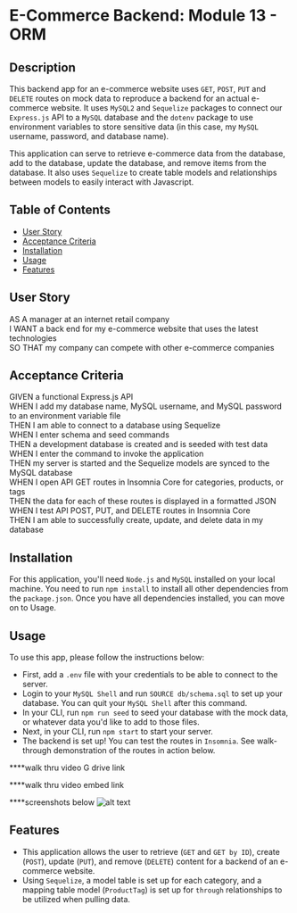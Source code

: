 # E-Commerce Backend: Module 13 - ORM

## Description

This backend app for an e-commerce website uses `GET`, `POST`, `PUT` and `DELETE` routes on mock data to reproduce a backend for an actual e-commerce website. It uses `MySQL2` and `Sequelize` packages to connect our `Express.js` API to a `MySQL` database and the `dotenv` package to use environment variables to store sensitive data (in this case, my `MySQL` username, password, and database name).  
 
This application can serve to retrieve e-commerce data from the database, add to the database, update the database, and remove items from the database. It also uses `Sequelize` to create table models and relationships between models to easily interact with Javascript.

## Table of Contents

- [User Story](#user-story)
- [Acceptance Criteria](#acceptance-criteria)
- [Installation](#installation)
- [Usage](#usage)
- [Features](#features)

## User Story

AS A manager at an internet retail company  
I WANT a back end for my e-commerce website that uses the latest technologies  
SO THAT my company can compete with other e-commerce companies  

## Acceptance Criteria

GIVEN a functional Express.js API  
WHEN I add my database name, MySQL username, and MySQL password to an environment variable file  
THEN I am able to connect to a database using Sequelize  
WHEN I enter schema and seed commands  
THEN a development database is created and is seeded with test data  
WHEN I enter the command to invoke the application  
THEN my server is started and the Sequelize models are synced to the MySQL database  
WHEN I open API GET routes in Insomnia Core for categories, products, or tags  
THEN the data for each of these routes is displayed in a formatted JSON  
WHEN I test API POST, PUT, and DELETE routes in Insomnia Core  
THEN I am able to successfully create, update, and delete data in my database  

## Installation

For this application, you'll need `Node.js` and `MySQL` installed on your local machine. You need to run `npm install` to install all other dependencies from the `package.json`. Once you have all dependencies installed, you can move on to Usage.

## Usage

To use this app, please follow the instructions below:  
- First, add a `.env` file with your credentials to be able to connect to the server.  
- Login to your `MySQL Shell` and run `SOURCE db/schema.sql` to set up your database. You can quit your `MySQL Shell` after this command.  
- In your CLI, run `npm run seed` to seed your database with the mock data, or whatever data you'd like to add to those files.  
- Next, in your CLI, run `npm start` to start your server.  
- The backend is set up! You can test the routes in `Insomnia`. See walk-through demonstration of the routes in action below.  

****walk thru video G drive link

****walk thru video embed link

****screenshots below
![alt text](assets/images/screenshot.png)


## Features

- This application allows the user to retrieve (`GET` and `GET by ID`), create (`POST`), update (`PUT`), and remove (`DELETE`) content for a backend of an e-commerce website.  
- Using `Sequelize`, a model table is set up for each category, and a mapping table model (`ProductTag`) is set up for `through` relationships to be utilized when pulling data.
